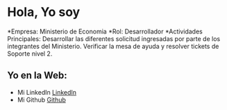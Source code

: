 # Hola, Yo soy <Ignacio Rocha>

\*Empresa: Ministerio de Economia
*Rol: Desarrollador
*Actividades Principales: Desarrollar las diferentes solicitud ingresadas por parte de los integrantes del Ministerio. Verificar la mesa de ayuda y resolver tickets de Soporte nivel 2.

## Yo en la Web:

- Mi LinkedIn <a href="https://www.linkedin.com/in/ignaciorochap/">LinkedIn</a>
- Mi Github <a href="https://github.com/NachoRoxa">Github</a>
